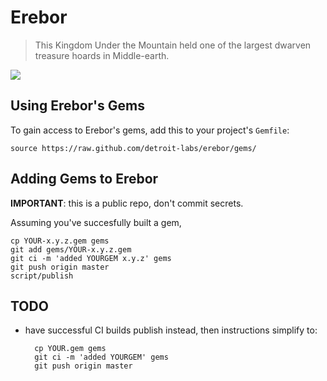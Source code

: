# Erebor

> This Kingdom Under the Mountain held one of the largest dwarven treasure hoards in Middle-earth.

<img src="http://images.wikia.com/lotr/images/5/5d/Erebor.jpg">

## Using Erebor's Gems

To gain access to Erebor's gems, add this to your project's `Gemfile`:

    source https://raw.github.com/detroit-labs/erebor/gems/
    
## Adding Gems to Erebor

**IMPORTANT**: this is a public repo, don't commit secrets.

Assuming you've succesfully built a gem, 

    cp YOUR-x.y.z.gem gems
    git add gems/YOUR-x.y.z.gem
    git ci -m 'added YOURGEM x.y.z' gems
    git push origin master
    script/publish

## TODO

* have successful CI builds publish instead, then instructions simplify to:

        cp YOUR.gem gems
        git ci -m 'added YOURGEM' gems
        git push origin master
